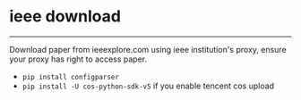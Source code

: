 # ieee download
---
 Download paper from ieeexplore.com using ieee institution's proxy, ensure your proxy has right to access paper.

- `pip install configparser`
- `pip install -U cos-python-sdk-v5` if you enable tencent cos upload
